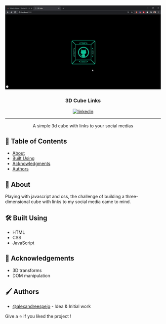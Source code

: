 <p align="center">
  <a href="" rel="noopener">
 <img width=auto height=auto src=".github/page.gif" alt="Project logo"></a>
</p>

<h3 align="center">3D Cube Links</h3>

<div align="center">

<a href="https://www.linkedin.com/in/alexandre-espejo/">
      <img alt="linkedin" src="https://img.shields.io/badge/-Alexandre Espejo-153a35?style=flat&logo=Linkedin&logoColor=white" />
</a>

</div>

---

<p align="center">A simple 3d cube with links to your social medias
    <br> 
</p>

## 📌 Table of Contents

- [About](#about)
- [Built Using](#built_using)
- [Acknowledgments](#acknowledgement)
- [Authors](#authors)

## 💬 About <a name = "about"></a>

Playing with javascript and css, the challenge of building a three-dimensional cube with links to my social media came to mind.

## 🛠 Built Using <a name = "built_using"></a>

- HTML
- CSS
- JavaScript

## 🎯 Acknowledgements <a name = "acknowledgement"></a>

- 3D transforms
- DOM manipulation

## 🖌 Authors <a name = "authors"></a>

- [@alexandreespejo](https://github.com/alexandreespejo) - Idea & Initial work

Give a ⭐️ if you liked the project !
